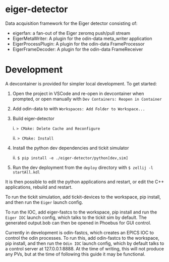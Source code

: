 # eiger-detector

Data acquisition framework for the Eiger detector consisting of:

- eigerfan: a fan-out of the Eiger zeromq push/pull stream
- EigerMetaWriter: A plugin for the odin-data meta_writer application
- EigerProcessPlugin: A plugin for the odin-data FrameProcessor
- EigerFrameDecoder: A plugin for the odin-data FrameReceiver

# Development

A devcontainer is provided for simpler local development. To get started:

1. Open the project in VSCode and re-open in devcontainer when prompted, or
   open manually with `Dev Containers: Reopen in Container`
2. Add odin-data to with `Workspaces: Add Folder to Workspace...`
3. Build eiger-detector

    i. `> CMake: Delete Cache and Reconfigure`

    ii. `> CMake: Install`

4. Install the python dev dependencies and tickit simulator

    ii. `$ pip install -e ./eiger-detector/python[dev,sim]`

5. Run the dev deployment from the `deploy` directory with `$ zellij -l startAll.kdl`

It is then possible to edit the python applications and restart, or edit the C++
applications, rebuild and restart.

To run the tickit simulation, add tickit-devices to the workspace, pip install, and then
run the `Eiger` launch config.

To run the IOC, add eiger-fastcs to the workspace, pip install and run the `Eiger IOC`
launch config, which talks to the tickit sim by default. The generated output.bob can
then be opened in Phoebus for GUI control.

Currently in development is odin-fastcs, which creates an EPICS IOC to control the odin
processes. To run this, add odin-fastcs to the workspace, pip install, and then run the
`Odin IOC` launch config, which by default talks to a control server at 127.0.0.1:8888.
At the time of writing, this will not produce any PVs, but at the time of following this
guide it may be functional.
